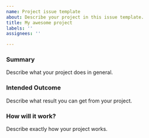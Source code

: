 ```yaml
---
name: Project issue template
about: Describe your project in this issue template.
title: My awesome project
labels: ''
assignees: ''

---
```


### Summary
Describe what your project does in general.

### Intended Outcome
Describe what result you can get from your project.

### How will it work?
Describe exactly how your project works.
